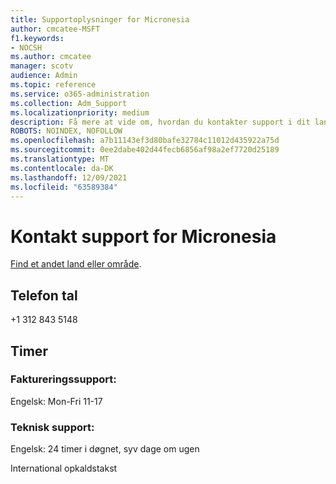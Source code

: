 ```yaml
---
title: Supportoplysninger for Micronesia
author: cmcatee-MSFT
f1.keywords:
- NOCSH
ms.author: cmcatee
manager: scotv
audience: Admin
ms.topic: reference
ms.service: o365-administration
ms.collection: Adm_Support
ms.localizationpriority: medium
description: Få mere at vide om, hvordan du kontakter support i dit land eller område.
ROBOTS: NOINDEX, NOFOLLOW
ms.openlocfilehash: a7b11143ef3d80bafe32784c11012d435922a75d
ms.sourcegitcommit: 0ee2dabe402d44fecb6856af98a2ef7720d25189
ms.translationtype: MT
ms.contentlocale: da-DK
ms.lasthandoff: 12/09/2021
ms.locfileid: "63589384"
---
```

# <a name="contact-support-for-micronesia"></a>Kontakt support for Micronesia

[Find et andet land eller område](../get-help-support.md).

## <a name="phone-number"></a>Telefon tal
+1 312 843 5148

## <a name="hours"></a>Timer
### <a name="billing-support"></a>Faktureringssupport:

Engelsk: Mon-Fri 11-17

### <a name="technical-support"></a>Teknisk support:

Engelsk: 24 timer i døgnet, syv dage om ugen

International opkaldstakst
